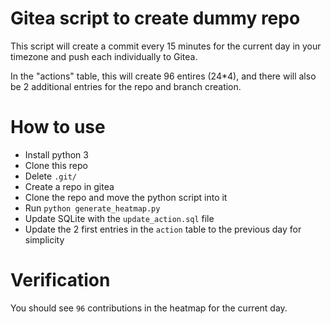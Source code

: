 
# Gitea script to create dummy repo

This script will create a commit every 15 minutes for the current day
in your timezone and push each individually to Gitea.

In the "actions" table, this will create 96 entires (24\*4), and there
will also be 2 additional entries for the repo and branch creation.

# How to use

- Install python 3
- Clone this repo
- Delete `.git/`
- Create a repo in gitea
- Clone the repo and move the python script into it
- Run `python generate_heatmap.py`
- Update SQLite with the `update_action.sql` file
- Update the 2 first entries in the `action` table to the previous day for simplicity

# Verification

You should see `96` contributions in the heatmap for the current day.

